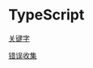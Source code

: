 # TypeScript
[关键字](./%E5%85%B3%E9%94%AE%E5%AD%97/index.md)

[错误收集](./%E9%94%99%E8%AF%AF%E6%94%B6%E9%9B%86/index.md)


